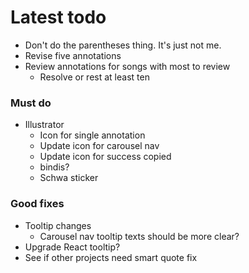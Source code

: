 # Latest todo
* Don't do the parentheses thing. It's just not me.
* Revise five annotations
* Review annotations for songs with most to review
    * Resolve or rest at least ten

### Must do
* Illustrator
    * Icon for single annotation
    * Update icon for carousel nav
    * Update icon for success copied
    * bindis?
    * Schwa sticker

### Good fixes
* Tooltip changes
    * Carousel nav tooltip texts should be more clear?
* Upgrade React tooltip?
* See if other projects need smart quote fix
